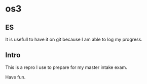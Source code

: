 # os3
## ES 
It is usefull to have it on git because I am able to log my progress.
## Intro
This is a repro I use to prepare for my master intake exam.

Have fun.
